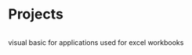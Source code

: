 # Projects

<img heigth=160px href="https://user-images.githubusercontent.com/96118395/175587956-c25c09c3-8371-4b7a-b841-34106bb77b67.png)">

visual basic for applications used for excel workbooks

<img heigth=160px href="https://user-images.githubusercontent.com/96118395/175592205-ce1abbba-c122-4d5e-bce6-0e03f4c04253.png)">


